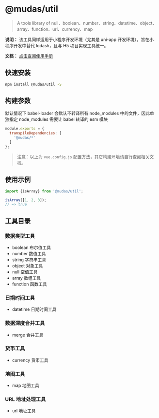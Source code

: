 # @mudas/util

> A tools library of null、boolean、number、string、datetime、object、array、function、url、currency、map

**说明：**
该工具同样适用于小程序开发环境（尤其是 uni-app 开发环境），旨在小程序开发中替代 lodash，且与 H5 项目实现工具统一。

**文档：** [点击查阅使用手册](https://aosnow.github.io/util/)


## 快速安装
```bash
npm install @mudas/util -S
```

## 构建参数
默认情况下 babel-loader 会默认不转译所有 node_modules 中的文件，因此单独指定 node_modules 需要让 babel 转译的 esm 模块
```js
module.exports = {
  transpileDependencies: [
    '@mudas/*'
  ]
};
```
> 注意：以上为 `vue.config.js` 配置方法，其它构建环境请自行查阅相关文档。

## 使用示例
```js
import {isArray} from '@mudas/util';

isArray([1, 2, 3]);
// => true
```

## 工具目录
### 数据类型工具
- boolean 布尔值工具
- number 数值工具
- string 字符串工具
- object 对象工具
- null 空值工具
- array 数组工具
- function 函数工具
### 日期时间工具
- datetime 日期时间工具
### 数据深度合并工具
- merge 合并工具
### 货币工具
- currency 货币工具
### 地图工具
- map 地图工具
### URL 地址处理工具
- url 地址工具

